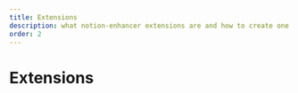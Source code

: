 ```yaml
---
title: Extensions
description: what notion-enhancer extensions are and how to create one
order: 2
---
```


# Extensions
